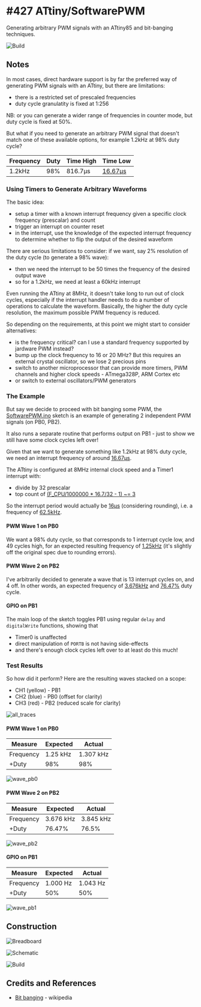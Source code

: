 # #427 ATtiny/SoftwarePWM

Generating arbitrary PWM signals with an ATtiny85 and bit-banging techniques.

![Build](./assets/SoftwarePWM_build.jpg?raw=true)

## Notes

In most cases, direct hardware support is by far the preferred way of generating PWM signals with an ATtiny, but
there are limitations:

* there is a restricted set of prescaled frequencies
* duty cycle granulatity is fixed at 1:256

NB: or you can generate a wider range of frequencies in counter mode, but duty cycle is fixed at 50%.

But what if you need to generate an arbitrary PWM signal that doesn't match one of these available options,
for example 1.2kHz at 98% duty cycle?

| Frequency | Duty | Time High | Time Low |
|-----------|------|-----------|----------|
| 1.2kHz    | 98%  |   816.7µs | [16.67µs](https://www.wolframalpha.com/input/?i=1%2F1.2kHz*0.02) |


### Using Timers to Generate Arbitrary Waveforms

The basic idea:

* setup a timer with a known interrupt frequency given a specific clock frequency (prescalar) and count
* trigger an interrupt on counter reset
* in the interrupt, use the knowledge of the expected interrupt frequency to determine whether to flip the output of the desired waveform


There are serious limitations to consider: if we want, say 2% resolution of the duty cycle (to generate a 98% wave):

* then we need the interrupt to be 50 times the frequency of the desired output wave
* so for a 1.2kHz, we need at least a 60kHz interrupt

Even running the ATtiny at 8MHz, it doesn't take long to run out of clock cycles, especially if the interrupt handler needs to do a number of operations to calculate the waveform.
Basically, the higher the duty cycle resolution, the maximum possible PWM frequency is reduced.

So depending on the requirements, at this point we might start to consider alternatives:

* is the frequency critical? can I use a standard frequency supported by jardware PWM instead?
* bump up the clock frequency to 16 or 20 MHz? But this requires an external crystal oscillator, so we lose 2 precious pins
* switch to another microprocessor that can provide more timers, PWM channels and higher clock speeds - ATmega328P, ARM Cortex etc
* or switch to external oscillators/PWM generators


### The Example

But say we decide to proceed with bit banging some PWM,
the [SoftwarePWM.ino](./SoftwarePWM.ino) sketch is an example of generating 2 independent PWM signals (on PB0, PB2).

It also runs a separate routine that performs output on PB1 - just to show we still have some clock cycles left over!

Given that we want to generate something like 1.2kHz at 98% duty cycle, we need an interrupt frequency of around
[16.67µs](https://www.wolframalpha.com/input/?i=1%2F1.2kHz*0.02).

The ATtiny is configured at 8MHz internal clock speed and a Timer1 interrupt with:

* divide by 32 prescalar
* top count of [(F_CPU/1000000 * 16.7/32 - 1) ~= 3](https://www.wolframalpha.com/input/?i=8MHz+*+16.7%C2%B5s+%2F+32+-+1)

So the interrupt period would actually be [16µs](https://www.wolframalpha.com/input/?i=1%2F(8MHz%2F32)+*+4) (considering rounding),
i.e. a frequency of [62.5kHz](https://www.wolframalpha.com/input/?i=1%2F(16%C2%B5s)).


#### PWM Wave 1 on PB0

We want a 98% duty cycle, so that corresponds to 1 interrupt cycle low, and 49 cycles high,
for an expected resulting frequency of [1.25kHz](https://www.wolframalpha.com/input/?i=62.5kHz+%2F+50)
(it's slightly off the original spec due to rounding errors).


#### PWM Wave 2 on PB2

I've arbitrarily decided to generate a wave that is 13 interrupt cycles on, and 4 off.
In other words, an expected frequency of
[3.676kHz](https://www.wolframalpha.com/input/?i=62.5kHz+%2F+(13+%2B+4))
and [76.47%](https://www.wolframalpha.com/input/?i=13+%2F+(13+%2B+4)) duty cycle.


#### GPIO on PB1

The main loop of the sketch toggles PB1 using regular `delay` and `digitalWrite` functions,
showing that

* Timer0 is unaffected
* direct manipulation of `PORTB` is not having side-effects
* and there's enough clock cycles left over to at least do this much!


### Test Results

So how did it perform? Here are the resulting waves stacked on a scope:

* CH1 (yellow) - PB1
* CH2 (blue) - PB0 (offset for clarity)
* CH3 (red) - PB2 (reduced scale for clarity)

![all_traces](./assets/all_traces.gif?raw=true)


#### PWM Wave 1 on PB0

| Measure   | Expected | Actual    |
|-----------|----------|-----------|
| Frequency | 1.25 kHz | 1.307 kHz |
| +Duty     | 98%      | 98%       |

![wave_pb0](./assets/wave_pb0.gif?raw=true)


#### PWM Wave 2 on PB2

| Measure   | Expected | Actual    |
|-----------|----------|-----------|
| Frequency | 3.676 kHz| 3.845 kHz |
| +Duty     | 76.47%   | 76.5%     |


![wave_pb2](./assets/wave_pb2.gif?raw=true)


#### GPIO on PB1

| Measure   | Expected | Actual    |
|-----------|----------|-----------|
| Frequency | 1.000 Hz | 1.043 Hz  |
| +Duty     | 50%      | 50%       |

![wave_pb1](./assets/wave_pb1.gif?raw=true)


## Construction

![Breadboard](./assets/SoftwarePWM_bb.jpg?raw=true)

![Schematic](./assets/SoftwarePWM_schematic.jpg?raw=true)

![Build](./assets/SoftwarePWM_build.jpg?raw=true)

## Credits and References
* [Bit banging](https://en.wikipedia.org/wiki/Bit_banging) - wikipedia
